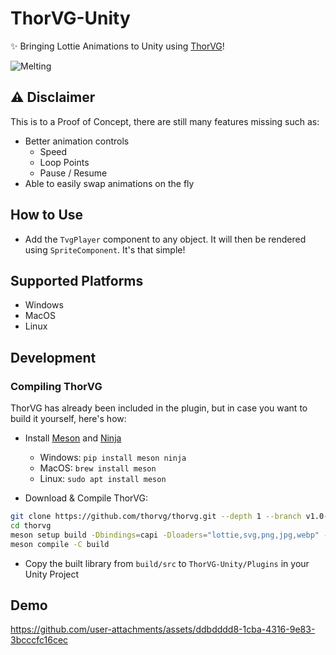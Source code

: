 # ThorVG-Unity

✨ Bringing Lottie Animations to Unity using [ThorVG](https://github.com/thorvg/thorvg)!

![Melting](https://github.com/user-attachments/assets/847718be-41db-4579-863b-b8951bae1e1c)

## ⚠️ Disclaimer

This is to a Proof of Concept, there are still many features missing such as:

- Better animation controls
  - Speed
  - Loop Points
  - Pause / Resume
- Able to easily swap animations on the fly

## How to Use

- Add the `TvgPlayer` component to any object. It will then be rendered using `SpriteComponent`. It's that simple!

## Supported Platforms

- Windows
- MacOS
- Linux

## Development

### Compiling ThorVG

ThorVG has already been included in the plugin, but in case you want to build it yourself, here's how:

- Install [Meson](https://mesonbuild.com/Getting-meson.html) and [Ninja](https://ninja-build.org)

  - Windows: `pip install meson ninja`
  - MacOS: `brew install meson`
  - Linux: `sudo apt install meson`

- Download & Compile ThorVG:

```bash
git clone https://github.com/thorvg/thorvg.git --depth 1 --branch v1.0-pre30
cd thorvg
meson setup build -Dbindings=capi -Dloaders="lottie,svg,png,jpg,webp" -Dthreads=false -Dfile=false -Dpartial=false -Dextra= -Dbuildtype=release
meson compile -C build
```

- Copy the built library from `build/src` to `ThorVG-Unity/Plugins` in your Unity Project

## Demo

https://github.com/user-attachments/assets/ddbdddd8-1cba-4316-9e83-3bcccfc16cec
